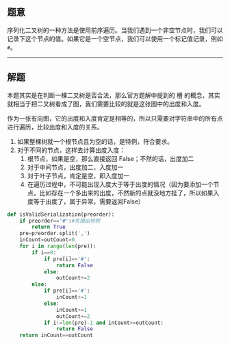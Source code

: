 ## 题意

序列化二叉树的一种方法是使用前序遍历。当我们遇到一个非空节点时，我们可以记录下这个节点的值。如果它是一个空节点，我们可以使用一个标记值记录，例如 `#`。

---
## 解题

本题其实是在判断一棵二叉树是否合法，那么官方题解中提到的 槽 的概念，其实就相当于把二叉树看成了图，我们需要比较的就是这张图中的出度和入度。

作为一张有向图，它的出度和入度肯定是相等的，所以只需要对字符串中的所有点进行遍历，比较出度和入度的关系。

1. 如果整棵树就一个根节点且为空的话，是特例，符合要求。
2. 对于不同的节点，这样去计算出度入度：
	1. 根节点，如果是空，那么直接返回 False；不然的话，出度加二
	2. 对于中间节点，出度加二，入度加一
	3. 对于叶子节点，肯定是空，即入度加一
	4. 在遍历过程中，不可能出现入度大于等于出度的情况（因为要添加一个节点，比如存在一个多出来的出度，不然新的点就没地方挂了，所以如果入度等于出度了，属于异常，需要返回False）


```python
def isValidSerialization(preorder):
	if preorder=='#':#先摘出特例
		return True
	pre=preorder.split(',')
	inCount=outCount=0
	for i in range(len(pre)):
		if i==0:
			if pre[i]=='#':
				return False
			else:
				outCount+=2
		else:
			if pre[i]=='#':
				inCount+=1
			else:
				inCount+=1
				outCount+=2
			if i!=len(pre)-1 and inCount>=outCount:
				return False
	return inCount==outCount
```